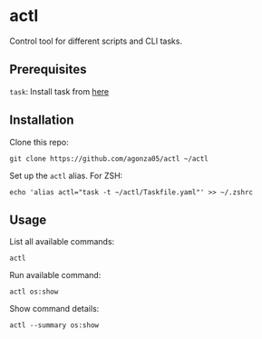 # actl


Control tool for different scripts and CLI tasks.

## Prerequisites

`task`: Install task from [here](https://taskfile.dev/installation/)

## Installation

Clone this repo:
  ```
  git clone https://github.com/agonza05/actl ~/actl
  ```

Set up the `actl` alias. For ZSH:
  ```
  echo 'alias actl="task -t ~/actl/Taskfile.yaml"' >> ~/.zshrc
  ```

## Usage

List all available commands:
  ```
  actl
  ```

Run available command:
  ```
  actl os:show
  ```

Show command details:
  ```
  actl --summary os:show
  ```